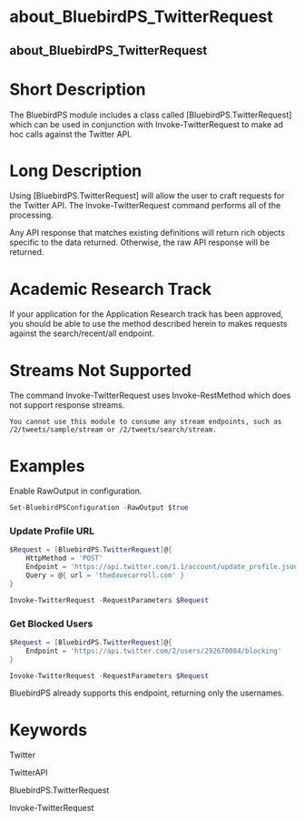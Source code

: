 # about_BluebirdPS_TwitterRequest

## about_BluebirdPS_TwitterRequest

# Short Description

The BluebirdPS module includes a class called [BluebirdPS.TwitterRequest] which can be used in conjunction with Invoke-TwitterRequest to make ad hoc calls against the Twitter API.

# Long Description

Using [BluebirdPS.TwitterRequest] will allow the user to craft requests for the Twitter API.
The Invoke-TwitterRequest command performs all of the processing.

Any API response that matches existing definitions will return rich objects specific
to the data returned. Otherwise, the raw API response will be returned.

# Academic Research Track

If your application for the Application Research track has been approved, you should be able to use the method described herein to makes requests against the search/recent/all endpoint.

# Streams Not Supported

The command Invoke-TwitterRequest uses Invoke-RestMethod which does not support response streams.

```text
You cannot use this module to consume any stream endpoints, such as
/2/tweets/sample/stream or /2/tweets/search/stream.
```

# Examples

Enable RawOutput in configuration.

```powershell
Set-BluebirdPSConfiguration -RawOutput $true
```

### Update Profile URL

```powershell
$Request = [BluebirdPS.TwitterRequest]@{
    HttpMethod = 'POST'
    Endpoint = 'https://api.twitter.com/1.1/account/update_profile.json'
    Query = @{ url = 'thedavecarroll.com' }
}

Invoke-TwitterRequest -RequestParameters $Request
```

### Get Blocked Users

```powershell
$Request = [BluebirdPS.TwitterRequest]@{
    Endpoint = 'https://api.twitter.com/2/users/292670084/blocking'
}

Invoke-TwitterRequest -RequestParameters $Request
```

BluebirdPS already supports this endpoint, returning only the usernames.

# Keywords

Twitter

TwitterAPI

BluebirdPS.TwitterRequest

Invoke-TwitterRequest
